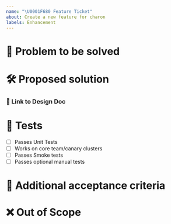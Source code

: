 ```yaml
---
name: "\U0001F680 Feature Ticket"
about: Create a new feature for charon
labels: Enhancement
---
```


# 🎯 Problem to be solved

<!--Describe the problem to be solved by this feature in detail and why it is important. -->

# 🛠️ Proposed solution

### 🔗 Link to Design Doc

<!--[Insert Link to Design doc]-->

<!--Describe the consensus solution to be implemented-->

# 🧪 Tests

<!--Delete any irrelevant item and add other mandatory tests that should be passing-->

- [ ] Passes Unit Tests 
- [ ] Works on core team/canary clusters
- [ ] Passes Smoke tests
- [ ] Passes optional manual tests

# 👐 Additional acceptance criteria

<!--List any additional acceptance criteria for this issue to be marked as closed.-->

# ❌ Out of Scope

<!--If there is anything to highlight as out of scope for this issue, please outline it here.-->

<!--# ✅ Issue Creation Checklist

Delete this section once you have validated that this ticket is
- [ ] **`Feasible`**: it can be completed in one sprint, according to the definition of done
- [ ] **`Actionable`**: all team members must be able to determine immediately what needs to be done to complete the ticket
- [ ] **`Clear`**: all team members have a shared understanding of what it means
- [ ] **`Testable`**: there is an effective way to determine if the functionality works as expected -->
